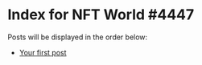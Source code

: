 # Index for NFT World #4447
Posts will be displayed in the order below:

- [Your first post](./001-first.md)

